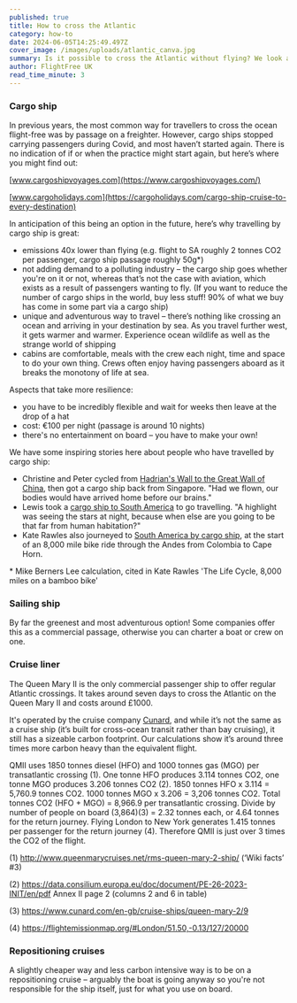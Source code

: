```yaml
---
published: true
title: How to cross the Atlantic
category: how-to
date: 2024-06-05T14:25:49.497Z
cover_image: /images/uploads/atlantic_canva.jpg
summary: Is it possible to cross the Atlantic without flying? We look at the options.
author: FlightFree UK
read_time_minute: 3
---
```

### Cargo ship

In previous years, the most common way for travellers to cross the ocean flight-free was by passage on a freighter. However, cargo ships stopped carrying passengers during Covid, and most haven’t started again. There is no indication of if or when the practice might start again, but here’s where you might find out: 

[www.cargoshipvoyages.com](https://www.cargoshipvoyages.com/)

[www.cargoholidays.com](https://cargoholidays.com/cargo-ship-cruise-to-every-destination)

In anticipation of this being an option in the future, here’s why travelling by cargo ship is great:

* emissions 40x lower than flying (e.g. flight to SA roughly 2 tonnes CO2 per passenger, cargo ship passage roughly 50g*)
* not adding demand to a polluting industry – the cargo ship goes whether you're on it or not, whereas that’s not the case with aviation, which exists as a result of passengers wanting to fly. (If you want to reduce the number of cargo ships in the world, buy less stuff! 90% of what we buy has come in some part via a cargo ship)
* unique and adventurous way to travel – there’s nothing like crossing an ocean and arriving in your destination by sea. As you travel further west, it gets warmer and warmer. Experience ocean wildlife as well as the strange world of shipping
* cabins are comfortable, meals with the crew each night, time and space to do your own thing. Crews often enjoy having passengers aboard as it breaks the monotony of life at sea. 

Aspects that take more resilience:

* you have to be incredibly flexible and wait for weeks then leave at the drop of a hat
* cost: €100 per night (passage is around 10 nights)
* there's no entertainment on board – you have to make your own!

We have some inspiring stories here  about people who have travelled by cargo ship: 

* Christine and Peter cycled from [Hadrian's Wall to the Great Wall of China](/post/wall-to-wall-without-flying/), then got a cargo ship back from Singapore. "Had we flown, our bodies would have arrived home before our brains."
* Lewis took a [cargo ship to South America](/podcast_transcripts/podcast-interview-lewis-mcneill/) to go travelling. "A highlight was seeing the stars at night, because when else are you going to be that far from human habitation?"
* Kate Rawles also journeyed to [South America by cargo ship](/podcast-series-episode-4-transatlantic-travel/), at the start of an 8,000 mile bike ride through the Andes from Colombia to Cape Horn. 

\* Mike Berners Lee calculation, cited in Kate Rawles 'The Life Cycle, 8,000 miles on a bamboo bike'

### Sailing ship

By far the greenest and most adventurous option! Some companies offer this as a commercial passage, otherwise you can charter a boat or crew on one.

### Cruise liner

The Queen Mary II is the only commercial passenger ship to offer regular Atlantic crossings. It takes around seven days to cross the Atlantic on the Queen Mary II and costs around £1000. 

It's operated by the cruise company [Cunard](https://www.cunard.com/en-gb/cruise-destinations/transatlantic-cruises/what-is-a-transatlantic-cruise), and while it’s not the same as a cruise ship (it’s built for cross-ocean transit rather than bay cruising), it still has a sizeable carbon footprint. Our calculations show it’s around three times more carbon heavy than the equivalent flight.

QMII uses 1850 tonnes diesel (HFO) and 1000 tonnes gas (MGO) per transatlantic crossing (1). One tonne HFO produces 3.114 tonnes CO2, one tonne MGO produces 3.206 tonnes CO2 (2). 1850 tonnes HFO x 3.114 = 5,760.9 tonnes CO2. 1000 tonnes MGO x 3.206 = 3,206 tonnes CO2. Total tonnes CO2 (HFO + MGO) = 8,966.9 per transatlantic crossing. Divide by number of people on board (3,864)(3) = 2.32 tonnes each, or 4.64 tonnes for the return journey. Flying London to New York generates 1.415 tonnes per passenger for the return journey (4). Therefore QMII is just over 3 times the CO2 of the flight.

(1) ​​<http://www.queenmarycruises.net/rms-queen-mary-2-ship/> (‘Wiki facts’ #3)

(2) <https://data.consilium.europa.eu/doc/document/PE-26-2023-INIT/en/pdf> Annex II page 2 (columns 2 and 6 in table)

(3) <https://www.cunard.com/en-gb/cruise-ships/queen-mary-2/9> 

(4) <https://flightemissionmap.org/#London/51.50,-0.13/127/20000>  

### R﻿epositioning cruises

A slightly cheaper way and less carbon intensive way is to be on a repositioning cruise – arguably the boat is going anyway so you're not responsible for the ship itself, just for what you use on board.